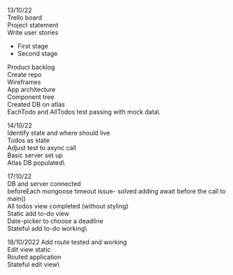 13/10/22\
Trello board\
Project statement\
Write user stories
- First stage
- Second stage

Product backlog\
Create repo\
Wireframes\
App architecture\
Component tree\
Created DB on atlas\
EachTodo and AllTodos test passing with mock data\

14/10/22\
Identify state and where should live\
Todos as state\
Adjust test to async call\
Basic server set up\
Atlas DB populated\

17/10/22\
DB and server connected\
beforeEach mongoose timeout issue- solved adding await before the call to main()\
All todos view completed (without styling)\
Static add to-do view\
Date-picker to choose a deadline\
Stateful add to-do working\

18/10/2022
Add route tested and working\
Edit view static\
Routed application\
Stateful edit view\






